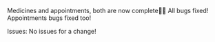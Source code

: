 Medicines and appointments, both are now complete🥳🥳 All bugs fixed!
Appointments bugs fixed too!

Issues:
No issues for a change!

